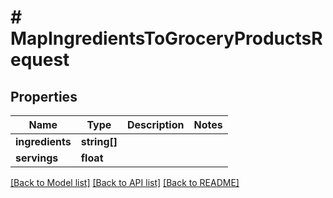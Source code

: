 # # MapIngredientsToGroceryProductsRequest

## Properties

Name | Type | Description | Notes
------------ | ------------- | ------------- | -------------
**ingredients** | **string[]** |  |
**servings** | **float** |  |

[[Back to Model list]](../../README.md#models) [[Back to API list]](../../README.md#endpoints) [[Back to README]](../../README.md)
